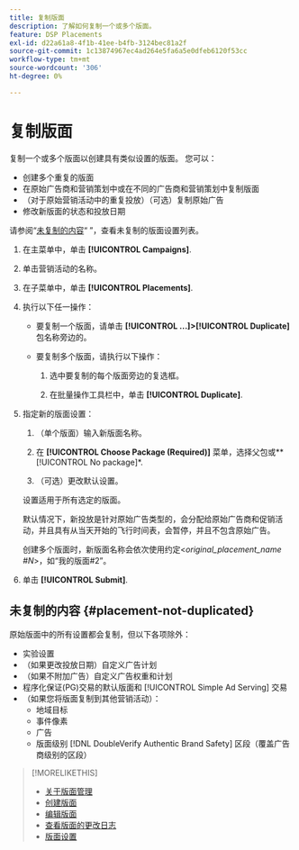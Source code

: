 ```yaml
---
title: 复制版面
description: 了解如何复制一个或多个版面。
feature: DSP Placements
exl-id: d22a61a8-4f1b-41ee-b4fb-3124bec81a2f
source-git-commit: 1c13874967ec4ad264e5fa6a5e0dfeb6120f53cc
workflow-type: tm+mt
source-wordcount: '306'
ht-degree: 0%

---
```


# 复制版面

<!-- Some placements don't have this option. Clarify which placement types aren't eligible -- is it PG placements, or all placements using private inventory? And anything else? -->

复制一个或多个版面以创建具有类似设置的版面。 您可以：

* 创建多个重复的版面
* 在原始广告商和营销策划中或在不同的广告商和营销策划中复制版面
* （对于原始营销活动中的重复投放）（可选）复制原始广告
* 修改新版面的状态和投放日期

请参阅“[未复制的内容](#placement-not-duplicated)“ ”，查看未复制的版面设置列表。

1. 在主菜单中，单击 **[!UICONTROL Campaigns]**.

1. 单击营销活动的名称。

1. 在子菜单中，单击 **[!UICONTROL Placements]**.

1. 执行以下任一操作：

   * 要复制一个版面，请单击  **[!UICONTROL ...]>[!UICONTROL Duplicate]** 包名称旁边的。

   * 要复制多个版面，请执行以下操作：

      1. 选中要复制的每个版面旁边的复选框。

      1. 在批量操作工具栏中，单击 **[!UICONTROL Duplicate]**.

1. 指定新的版面设置：

   1. （单个版面）输入新版面名称。

   1. 在 **[!UICONTROL Choose Package (Required)]** 菜单，选择父包或**[!UICONTROL No package]*.

   1. （可选）更改默认设置。

   设置适用于所有选定的版面。

   默认情况下，新投放是针对原始广告类型的，会分配给原始广告商和促销活动，并且具有从当天开始的飞行时间表，会暂停，并且不包含原始广告。

   创建多个版面时，新版面名称会依次使用约定&lt;*original_placement_name #N*>，如“我的版面#2”。

1. 单击 **[!UICONTROL Submit]**.

## 未复制的内容 {#placement-not-duplicated}

原始版面中的所有设置都会复制，但以下各项除外：

* 实验设置
* （如果更改投放日期）自定义广告计划
* （如果不附加广告）自定义广告权重和计划
* 程序化保证(PG)交易的默认版面和 [!UICONTROL Simple Ad Serving] 交易
* （如果您将版面复制到其他营销活动）：
   * 地域目标
   * 事件像素
   * 广告
   * 版面级别 [!DNL DoubleVerify Authentic Brand Safety] 区段（覆盖广告商级别的区段）

>[!MORELIKETHIS]
>
>* [关于版面管理](placement-about.md)
>* [创建版面](placement-create.md)
>* [编辑版面](placement-edit.md)
>* [查看版面的更改日志](placement-change-log.md)
>* [版面设置](placement-settings.md)

